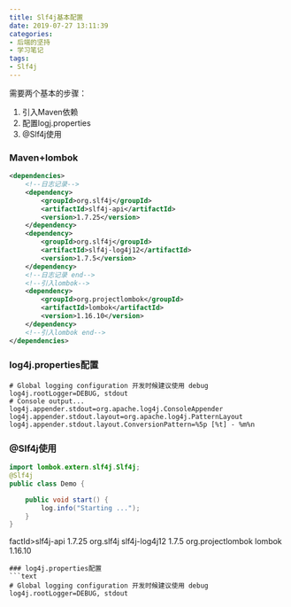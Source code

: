 ```yaml
---
title: Slf4j基本配置
date: 2019-07-27 13:11:39
categories:
- 后端的坚持
- 学习笔记
tags:
- Slf4j
---
```

需要两个基本的步骤：  
1. 引入Maven依赖  
2. 配置logj.properties  
3. @Slf4j使用

<!--more-->  

### Maven+lombok
```xml
<dependencies>
    <!--日志记录-->
    <dependency>
        <groupId>org.slf4j</groupId>
        <artifactId>slf4j-api</artifactId>
        <version>1.7.25</version>
    </dependency>
    <dependency>
        <groupId>org.slf4j</groupId>
        <artifactId>slf4j-log4j12</artifactId>
        <version>1.7.5</version>
    </dependency>
    <!--日志记录 end-->
    <!--引入lombok-->
    <dependency>
        <groupId>org.projectlombok</groupId>
        <artifactId>lombok</artifactId>
        <version>1.16.10</version>
    </dependency>
    <!--引入lombok end-->
</dependencies>
```
### log4j.properties配置
```text
# Global logging configuration 开发时候建议使用 debug
log4j.rootLogger=DEBUG, stdout
# Console output...
log4j.appender.stdout=org.apache.log4j.ConsoleAppender
log4j.appender.stdout.layout=org.apache.log4j.PatternLayout
log4j.appender.stdout.layout.ConversionPattern=%5p [%t] - %m%n
```
### @Slf4j使用
```java
import lombok.extern.slf4j.Slf4j;
@Slf4j
public class Demo {

    public void start() {
        log.info("Starting ...");
    }    
}    
```
factId>slf4j-api</artifactId>
        <version>1.7.25</version>
    </dependency>
    <dependency>
        <groupId>org.slf4j</groupId>
        <artifactId>slf4j-log4j12</artifactId>
        <version>1.7.5</version>
    </dependency>
    <!--日志记录 end-->
    <!--引入lombok-->
    <dependency>
        <groupId>org.projectlombok</groupId>
        <artifactId>lombok</artifactId>
        <version>1.16.10</version>
    </dependency>
    <!--引入lombok end-->
</dependencies>
```
### log4j.properties配置
```text
# Global logging configuration 开发时候建议使用 debug
log4j.rootLogger=DEBUG, stdout
